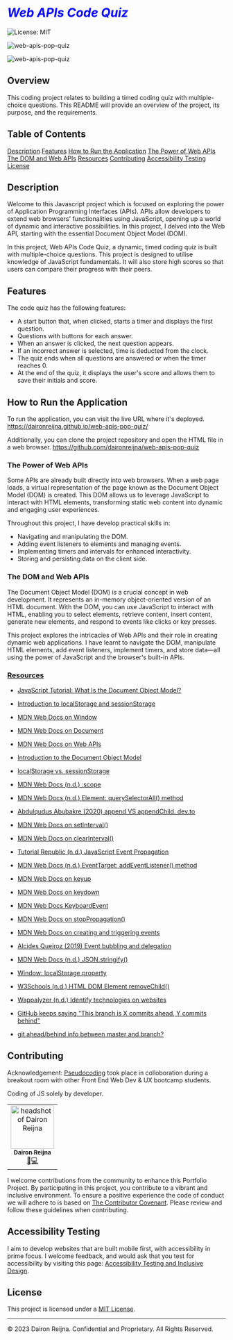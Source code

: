 # <b><i><span style="color:blue">Web APIs Code Quiz</span></b></i>

![License: MIT](https://img.shields.io/badge/License-MIT-yellow.svg)

![web-apis-pop-quiz](https://img.shields.io/github/languages/top/daironreijna/web-apis-pop-quiz)

![web-apis-pop-quiz](https://img.shields.io/github/languages/count/daironreijna/web-apis-pop-quiz)

## Overview

This coding project relates to building a timed coding quiz with multiple-choice questions. This README will provide an overview of the project, its purpose, and the requirements. 

## Table of Contents
[Description](#description)
[Features](#feautures)
[How to Run the Application](#how-to-run-the-application)
[The Power of Web APIs](#the-power-of-web-apis)
[The DOM and Web APIs](#the-dom-and-web-apis)
[Resources](#resources)
[Contributing](#contributing)
[Accessibility Testing](#accessibility-testing)
[License](#license)

## Description

Welcome to this Javascript project which is focused on  exploring the power of  Application Programming Interfaces (APIs). APIs allow developers to extend web browsers' functionalities using JavaScript, opening up a world of dynamic and interactive possibilities. In this project, I delved into the Web API, starting with the essential Document Object Model (DOM).

In this project, Web APIs Code Quiz, a dynamic, timed coding quiz is built  with multiple-choice questions. This project is designed to utilise knowledge of JavaScript fundamentals. It will also store high scores so that users can compare their progress with their peers.

## Features

The code quiz has the following features:

- A start button that, when clicked, starts a timer and displays the first question.
- Questions with buttons for each answer.
- When an answer is clicked, the next question appears.
- If an incorrect answer is selected, time is deducted from the clock.
- The quiz ends when all questions are answered or when the timer reaches 0.
- At the end of the quiz, it displays the user's score and allows them to save their initials and score.

## How to Run the Application

To run the application, you can visit the live URL where it's deployed.
<u>https://daironreijna.github.io/web-apis-pop-quiz/</u>

Additionally, you can clone the project repository and open the HTML file in a web browser.
<u>https://github.com/daironreijna/web-apis-pop-quiz</u>

### The Power of Web APIs

Some APIs are already built directly into web browsers. When a web page loads, a virtual representation of the page known as the Document Object Model (DOM) is created. This DOM allows us to leverage JavaScript to interact with HTML elements, transforming static web content into dynamic and engaging user experiences.

Throughout this project, I have develop practical skills in:

- Navigating and manipulating the DOM.
- Adding event listeners to elements and managing events.
- Implementing timers and intervals for enhanced interactivity.
- Storing and persisting data on the client side.


### The DOM and Web APIs

The Document Object Model (DOM) is a crucial concept in web development. It represents an in-memory object-oriented version of an HTML document. With the DOM, you can use JavaScript to interact with HTML, enabling you to select elements, retrieve content, insert content, generate new elements, and respond to events like clicks or key presses.

This project explores the intricacies of Web APIs and their role in creating dynamic web applications. I have learnt to navigate the DOM, manipulate HTML elements, add event listeners, implement timers, and store data—all using the power of JavaScript and the browser's built-in APIs.

<!-- 
### What's Ahead

#### Module 6.1 - Introduction to Web APIs

This section introduces the DOM and various Web APIs. You'll learn to inspect the Window object, traverse the DOM, query elements, set attributes, create and append elements, and work with timers.

#### 6.1 Introduction to Web APIs

In this section, you'll get acquainted with the Document Object Model (DOM). You'll explore various Web APIs to access, create, and modify elements. Along the way, you'll learn about attributes and timers while reinforcing your existing JavaScript skills.

#### 6.2 Events

Here, you'll delve into the realm of event handling. You'll master the art of adding event listeners to DOM elements, preventing default behavior, and controlling event propagation. Additionally, you'll discover the power of data attributes for storing information within HTML elements.

#### Module 6.2 - Events

In this part, you'll delve into event handling. You'll master the art of adding event listeners, preventing default behaviors, stopping event propagation, and working with keyboard events and data attributes.


#### Module 6.3 - Client-Side Storage

Discover the world of client-side storage APIs. Learn to store data using localStorage, convert objects to JSON strings, and persist data using client-side storage. Wrap up the module with a mini-project: crafting a Word Guess Game.

#### 6.3 Client-Side Storage

This section delves into the realm of client-side storage. You'll learn how to utilize storage APIs to persist data within your applications. To cap off your learning, you'll embark on a mini-project: crafting a Word Guess Game that brings together your newly acquired skills.

#### 6.4 Code Quiz Challenge

This Challenge is your chance to put everything you've learned into action. You'll create a timed, multiple-choice coding quiz complete with high-score tracking. This interactive app will be powered by JavaScript and will showcase your proficiency in creating a polished, responsive user interface.

#### Module 6.4 - Code Quiz Challenge

Put your skills to the test with the Code Quiz Challenge. Build a timed, multiple-choice quiz that tracks high scores. Create a polished, responsive user interface using JavaScript and showcase your mastery of Web APIs.
-->
### <u>Resources</u>

- [JavaScript Tutorial: What Is the Document Object Model?](https://www.tutorialrepublic.com/javascript-tutorial/javascript-dom.php)

- [Introduction to localStorage and sessionStorage](https://developer.mozilla.org/en-US/docs/Web/API/Window/localStorage)

- [MDN Web Docs on Window](https://developer.mozilla.org/en-US/docs/Web/API/Window)

- [MDN Web Docs on Document](https://developer.mozilla.org/en-US/docs/Web/API/Document)

- [MDN Web Docs on Web APIs](https://developer.mozilla.org/en-US/docs/Web/API)

- [Introduction to the Document Object Model](https://www.digitalocean.com/community/tutorials/introduction-to-the-dom)

- [localStorage vs. sessionStorage](https://blog.logrocket.com/localstorage-vs-sessionstorage/)

- [MDN Web Docs (n.d.) :scope](https://developer.mozilla.org/en-US/docs/Web/CSS/:scope)

- [MDN Web Docs (n.d.) Element: querySelectorAll() method ](https://developer.mozilla.org/en-US/docs/Web/API/Element/querySelectorAll)

- [Abdulqudus Abubakre (2020) append VS appendChild. dev.to](https://dev.to/ibn_abubakre/append-vs-appendchild-a4m "#html #javascript")

- [MDN Web Docs on setInterval()](https://developer.mozilla.org/en-US/docs/Web/API/WindowOrWorkerGlobalScope/setInterval)

- [MDN Web Docs on clearInterval()](https://developer.mozilla.org/en-US/docs/Web/API/WindowOrWorkerGlobalScope/clearInterval)

- [Tutorial Republic (n.d.) JavaScript Event Propagation](https://www.tutorialrepublic.com/javascript-tutorial/javascript-event-propagation.php "#The Bubbling Phase")

- [MDN Web Docs (n.d.) EventTarget: addEventListener() method](https://developer.mozilla.org/en-US/docs/Web/API/EventTarget/addEventListener)

- [MDN Web Docs on keyup](https://developer.mozilla.org/en-US/docs/Web/API/Document/keyup_event)

- [MDN Web Docs on keydown](https://developer.mozilla.org/en-US/docs/Web/API/Document/keydown_event)

- [MDN Web Docs KeyboardEvent](https://developer.mozilla.org/en-US/docs/Web/API/KeyboardEvent)


- [MDN Web Docs on stopPropagation()](https://developer.mozilla.org/en-US/docs/Web/API/Event/stopPropagation)

- [MDN Web Docs on creating and triggering events](https://developer.mozilla.org/en-US/docs/Web/Guide/Events/Creating_and_triggering_events)

- [Alcides Queiroz (2019) Event bubbling and delegation ](https://programmingwithmosh.com/javascript/javascript-event-bubbling-and-event-delegation/)

- [MDN Web Docs (n.d.) JSON.stringify()](https://developer.mozilla.org/en-US/docs/Web/JavaScript/Reference/Global_Objects/JSON/stringify)

- [Window: localStorage property](https://developer.mozilla.org/en-US/docs/Web/API/Window/localStorage)

- [W3Schools (n.d.) HTML DOM Element removeChild()](https://www.w3schools.com/jsref/met_node_removechild.asp)

- [Wappalyzer (n.d.) Identify technologies on websites](https://www.wappalyzer.com)

- [GitHub keeps saying "This branch is X commits ahead, Y commits behind"](https://stackoverflow.com/questions/41283955/github-keeps-saying-this-branch-is-x-commits-ahead-y-commits-behind)

- [git ahead/behind info between master and branch?](https://stackoverflow.com/questions/20433867/git-ahead-behind-info-between-master-and-branch)

## Contributing

Acknowledgement: [Pseudocoding](./assets/pseudocoding%20excercise%201%20Sept%2023.txt) took place in colloboration during a breakout room with other Front End Web Dev & UX bootcamp students. 

Coding of JS solely by developer. 

<table>
  <tr>
    <td align="center"><a href="https://github.com/daironreijna"><img src="https://avatars.githubusercontent.com/u/140647099?v=4" width="100px;" alt="headshot of Dairon Reijna"/><br /><sub><b>Dairon Reijna</b></sub></a><br /></a><a href="https://github.com/daironreijna/web-apis-pop-quiz" title="Design">🎨</a><a href="https://github.com/daironreijna/web-apis-pop-quiz" title="Code">💻</a></td>
    <!--<td align="center"><a href="https://github.com/alemus98"><img src="https://avatars.githubusercontent.com/u/110573487?v=4" width="100px;" alt="a basic github avatar"/><br /><sub><b>Andres Lemus</b></sub></a><br /><a href="https://github.com/LujanSolo/Impulse/commits/al/login-page-test" title="Design">🎨</a><a href="https://github.com/LujanSolo/Impulse/commits/al-life-event-model" title="Code">💻</a></td>
    <td align="center"><a href="https://github.com/LujanSolo"><img src="https://avatars.githubusercontent.com/u/104592750?v=4" width="100px;" alt="a dashing photo of LujanSolo"/><br /><sub><b>Jamie Lujan</b></sub></a><br /><a href="https://github.com/LujanSolo/Impulse/commits/jl/feature" title="Design">🎨</a> <a href="https://github.com/LujanSolo/Impulse/commits/jl/routes" title="Code">💻</a></td>
    <td align="center"><a href="https://github.com/joshgmurray"><img src="https://avatars.githubusercontent.com/u/110637896?v=4" width="100px;" alt="a basic github avatar"/><br /><sub><b>Josh Murray</b></sub></a><br /><a href="https://github.com/LujanSolo/Impulse/commits/jm/life-user-seed" title="Design">🎨</a> <a href="https://github.com/LujanSolo/Impulse/commits/jm/seed-data" title="Code">💻</a></td> -->
  </tr>
</table>

I welcome contributions from the community to enhance this Portfolio Project. By participating in this project, you contribute to a vibrant and inclusive environment. To ensure a positive experience the code of conduct we will adhere to is based on [The Contributor Covenant](https://www.contributor-covenant.org/version/2/1/code_of_conduct/code_of_conduct.md). Please review and follow these guidelines when contributing.

## Accessibility Testing

I aim to develop websites that are built mobile first, with accessibility in prime focus. I welcome feedback, and would ask that you test for accessibility by visiting this page: [Accessibility Testing and Inclusive Design](./assets/Accessibility%20Testing%20and%20Inclusive%20Design.md).

## License

This project is licensed under a [MIT License](./LICENCE).

---

© 2023 Dairon Reijna. Confidential and Proprietary. All Rights Reserved.
